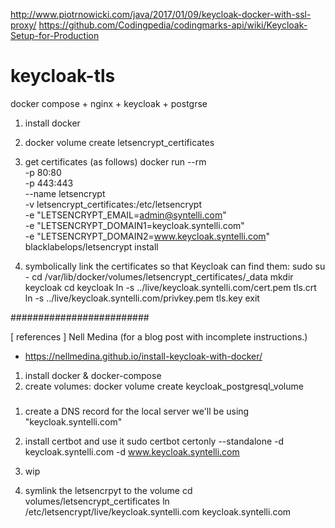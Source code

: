 http://www.piotrnowicki.com/java/2017/01/09/keycloak-docker-with-ssl-proxy/
https://github.com/Codingpedia/codingmarks-api/wiki/Keycloak-Setup-for-Production

# keycloak-tls
docker compose + nginx + keycloak + postgrse


1. install docker

2. docker volume create letsencrypt_certificates

3. get certificates (as follows)
docker run --rm \
    -p 80:80 \
    -p 443:443 \
    --name letsencrypt \
    -v letsencrypt_certificates:/etc/letsencrypt \
    -e "LETSENCRYPT_EMAIL=admin@syntelli.com" \
    -e "LETSENCRYPT_DOMAIN1=keycloak.syntelli.com" \
    -e "LETSENCRYPT_DOMAIN2=www.keycloak.syntelli.com" \
    blacklabelops/letsencrypt install

4. symbolically link the certificates so that Keycloak can find them:
sudo su -
cd /var/lib/docker/volumes/letsencrypt_certificates/_data
mkdir keycloak
cd keycloak
ln -s ../live/keycloak.syntelli.com/cert.pem tls.crt
ln -s ../live/keycloak.syntelli.com/privkey.pem tls.key
exit

#########################

[ references ]
Nell Medina (for a blog post with incomplete instructions.)
- https://nellmedina.github.io/install-keycloak-with-docker/

1. install docker & docker-compose
2. create volumes:
docker volume create keycloak_postgresql_volume

###

1. create a DNS record for the local server
we'll be using "keycloak.syntelli.com"

2. install certbot and use it
sudo certbot certonly --standalone -d keycloak.syntelli.com -d www.keycloak.syntelli.com

3. wip

3. symlink the letsencrpyt to the volume
cd volumes/letsencrypt_certificates
ln /etc/letsencrypt/live/keycloak.syntelli.com keycloak.syntelli.com